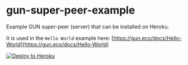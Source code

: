 # gun-super-peer-example

Example GUN super-peer (server) that can be installed on Heroku.

It is used in the `Hello World` example here: [https://gun.eco/docs/Hello-World](https://gun.eco/docs/Hello-World)

[![Deploy to Heroku](https://www.herokucdn.com/deploy/button.png)](https://heroku.com/deploy)
